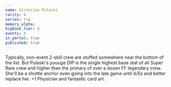 ```yaml
---
name: Victorian Pulaski
rarity: 4
series: tng
memory_alpha:
bigbook_tier: 4
events: 4
in_portal: true
published: true
---
```


Typically, non-event 2-skill crew are stuffed somewhere near the bottom of the list. But Pulaski's yuuuge DIP is the single highest base stat of all Super Rare crew and higher than the primary of over a dozen FF legendary crew. She'll be a shuttle anchor even going into the late game until 4/5s and better replace her. +1 Physician and fantastic card art.
